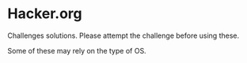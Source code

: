 Hacker.org
========

Challenges solutions.
Please attempt the challenge before using these.

Some of these may rely on the type of OS.

